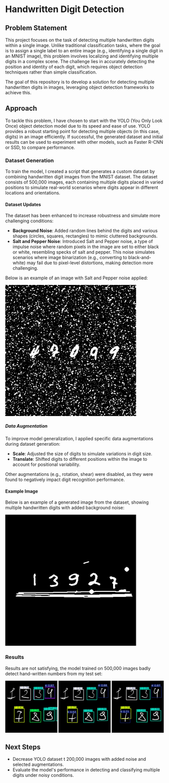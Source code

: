 # Handwritten Digit Detection

## Problem Statement

This project focuses on the task of detecting multiple handwritten digits within a single image. Unlike traditional classification tasks, where the goal is to assign a single label to an entire image (e.g., identifying a single digit in an MNIST image), this problem involves localizing and identifying multiple digits in a complex scene. The challenge lies in accurately detecting the position and identity of each digit, which requires object detection techniques rather than simple classification.

The goal of this repository is to develop a solution for detecting multiple handwritten digits in images, leveraging object detection frameworks to achieve this.

## Approach

To tackle this problem, I have chosen to start with the YOLO (You Only Look Once) object detection model due to its speed and ease of use. YOLO provides a robust starting point for detecting multiple objects (in this case, digits) in an image efficiently. If successful, the generated dataset and initial results can be used to experiment with other models, such as Faster R-CNN or SSD, to compare performance.

### Dataset Generation

To train the model, I created a script that generates a custom dataset by combining handwritten digit images from the MNIST dataset. The dataset consists of 500,000 images, each containing multiple digits placed in varied positions to simulate real-world scenarios where digits appear in different locations and orientations.

#### Dataset Updates

The dataset has been enhanced to increase robustness and simulate more challenging conditions:
- **Background Noise**: Added random lines behind the digits and various shapes (circles, squares, rectangles) to mimic cluttered backgrounds.
- **Salt and Pepper Noise**: Introduced Salt and Pepper noise, a type of impulse noise where random pixels in the image are set to either black or white, resembling specks of salt and pepper. This noise simulates scenarios where image binarization (e.g., converting to black-and-white) may fail due to pixel-level distortions, making detection more challenging.

Below is an example of an image with Salt and Pepper noise applied:

![Salt and Pepper Noise Example](examples/saltnpepper.jpg)

##### Data Augmentation

To improve model generalization, I applied specific data augmentations during dataset generation:
- **Scale**: Adjusted the size of digits to simulate variations in digit size.
- **Translate**: Shifted digits to different positions within the image to account for positional variability.

Other augmentations (e.g., rotation, shear) were disabled, as they were found to negatively impact digit recognition performance.

#### Example Image

Below is an example of a generated image from the dataset, showing multiple handwritten digits with added background noise:

![Example Image](examples/example.jpg)

### Results

Results are not satisfying, the model trained on 500,000 images badly detect hand-written numbers from my test set:

![Example Image](examples/results.png)

## Next Steps

- Decrease YOLO dataset t 200,000 images with added noise and selected augmentations.
- Evaluate the model's performance in detecting and classifying multiple digits under noisy conditions.
